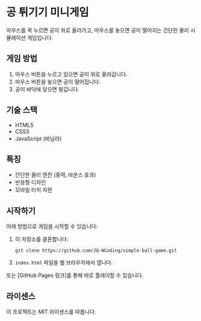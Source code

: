 # 공 튀기기 미니게임

마우스를 꾹 누르면 공이 위로 올라가고, 마우스를 놓으면 공이 떨어지는 간단한 물리 시뮬레이션 게임입니다.

## 게임 방법

1. 마우스 버튼을 누르고 있으면 공이 위로 올라갑니다.
2. 마우스 버튼을 놓으면 공이 떨어집니다.
3. 공이 바닥에 닿으면 튕깁니다.

## 기술 스택

- HTML5
- CSS3
- JavaScript (바닐라)

## 특징

- 간단한 물리 엔진 (중력, 바운스 효과)
- 반응형 디자인
- 모바일 터치 지원

## 시작하기

아래 방법으로 게임을 시작할 수 있습니다:

1. 이 저장소를 클론합니다:
   ```
   git clone https://github.com/JQ-WCoding/simple-ball-game.git
   ```
2. `index.html` 파일을 웹 브라우저에서 엽니다.

또는 [GitHub Pages 링크]를 통해 바로 플레이할 수 있습니다.

## 라이센스

이 프로젝트는 MIT 라이센스를 따릅니다.
